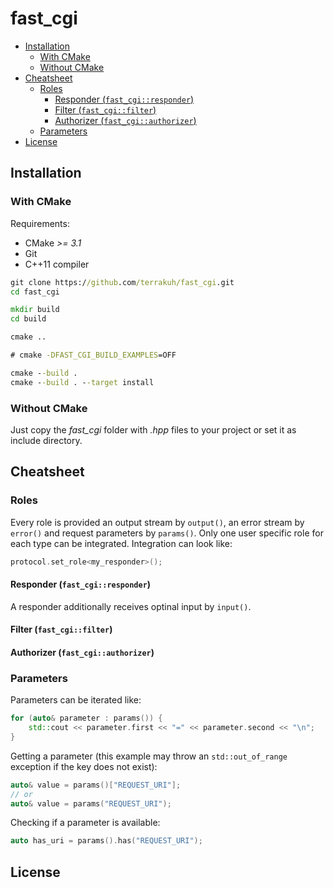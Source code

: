 # fast_cgi

- [Installation](#installation)
  - [With CMake](#with-cmake)
  - [Without CMake](#without-cmake)
- [Cheatsheet](#cheatsheet)
  - [Roles](#roles)
    - [Responder (`fast_cgi::responder`)](#responder-fast_cgiresponder)
    - [Filter (`fast_cgi::filter`)](#filter-fast_cgifilter)
    - [Authorizer (`fast_cgi::authorizer`)](#authorizer-fast_cgiauthorizer)
  - [Parameters](#parameters)
- [License](#license)

## Installation

### With CMake

Requirements:

- CMake *>= 3.1*
- Git
- C++11 compiler

```cmd
git clone https://github.com/terrakuh/fast_cgi.git
cd fast_cgi

mkdir build
cd build

cmake ..

# cmake -DFAST_CGI_BUILD_EXAMPLES=OFF

cmake --build .
cmake --build . --target install
```

### Without CMake

Just copy the *fast_cgi* folder with *.hpp* files to your project or set it as include directory.

## Cheatsheet

### Roles

Every role is provided an output stream by `output()`, an error stream by `error()` and request parameters by `params()`. Only one user specific role for each type can be integrated. Integration can look like:

```cpp
protocol.set_role<my_responder>();
```

#### Responder (`fast_cgi::responder`)

A responder additionally receives optinal input by `input()`.

#### Filter (`fast_cgi::filter`)

#### Authorizer (`fast_cgi::authorizer`)

### Parameters

Parameters can be iterated like:

```cpp
for (auto& parameter : params()) {
    std::cout << parameter.first << "=" << parameter.second << "\n";
}
```

Getting a parameter (this example may throw an `std::out_of_range` exception if the key does not exist):

```cpp
auto& value = params()["REQUEST_URI"];
// or
auto& value = params("REQUEST_URI");
```

Checking if a parameter is available:

```cpp
auto has_uri = params().has("REQUEST_URI");
```

## License
